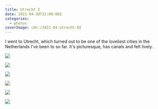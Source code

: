 ```yaml
---
title: Utrecht I
date: 2021-04-30T12:00:00Z
categories:
  - photos
coverImage: cdn:/2021-04-utrecht-02
---
```


I went to Utrecht, which turned out to be one of the loveliest cities in the Netherlands I've been to so far. It's picturesque, has canals and felt lively.

<style>
.g21utri {
  grid-template-columns: repeat(10, 1fr);
  grid-template-areas:
    "a a a a a a a a a a"
    "b b b c c c c c c c"
    "d d d d d e e e e e"
    "f f f f f f f f f f";
}

.g21utri > *:nth-child(1) { grid-area: a; }
.g21utri > *:nth-child(2) { grid-area: b; }
.g21utri > *:nth-child(3) { grid-area: c; }
.g21utri > *:nth-child(4) { grid-area: d; }
.g21utri > *:nth-child(5) { grid-area: e; }
.g21utri > *:nth-child(6) { grid-area: f; }
</style>

<div class="fw g21utri fg">

![](cdn:/2021-04-utrecht-02)

![](cdn:/2021-04-utrecht-19)

![](cdn:/2021-04-utrecht-07)

![](cdn:/2021-04-utrecht-05)

![](cdn:/2021-04-utrecht-23)

![](cdn:/2021-04-utrecht-14)

</div>

